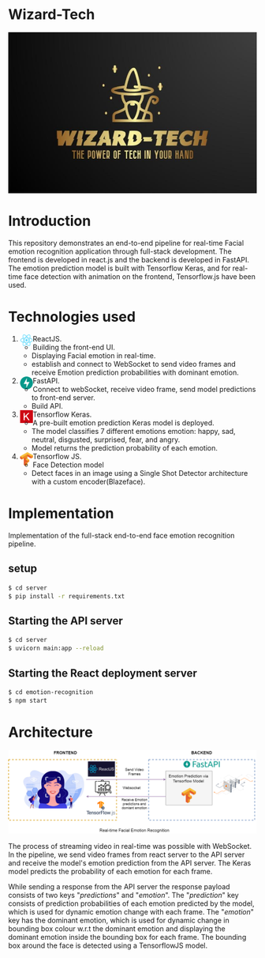 # Wizard-Tech

<img align="center" alt="architecture" src="./Resources/wizard-tech.jpg"/><br>

# Introduction

This repository demonstrates an end-to-end pipeline for real-time Facial emotion recognition application through full-stack development.
The frontend is developed in react.js and the backend is developed in FastAPI. The emotion prediction model is built with Tensorflow Keras, and for real-time face detection with animation on the frontend, Tensorflow.js have been used.

# Technologies used

1. ReactJS.<img align="left" alt="react" width="26px" src="./Resources/react.png" /><br>
   - Building the front-end UI.
   - Displaying Facial emotion in real-time.
   - establish and connect to WebSocket to send video frames and receive Emotion prediction probabilities with dominant emotion.
2. FastAPI.<img align="left" alt="api" width="26px" src="./Resources/fastapi.svg" /><br>
   - Connect to webSocket, receive video frame, send model predictions to front-end server.
   - Build API.
3. Tensorflow Keras.<img align="left" alt="keras" width="26px" src="./Resources/keras.png" /><br>
   - A pre-built emotion prediction Keras model is deployed.
   - The model classifies 7 different emotions emotion: happy, sad, neutral, disgusted, surprised, fear, and angry.
   - Model returns the prediction probability of each emotion.
4. Tensorflow JS.<img align="left" alt="tf" width="26px" src="./Resources/Tensorflow.png" /><br>
   - Face Detection model
   - Detect faces in an image using a Single Shot Detector architecture with a custom encoder(Blazeface).

# Implementation

Implementation of the full-stack end-to-end face emotion recognition pipeline.

## setup

```sh
$ cd server
$ pip install -r requirements.txt
```

## Starting the API server

```sh
$ cd server
$ uvicorn main:app --reload
```

## Starting the React deployment server

```sh
$ cd emotion-recognition
$ npm start
```

# Architecture

[![Architecture](./Resources/HLD.png)]()

The process of streaming video in real-time was possible with WebSocket. In the pipeline, we send video frames from react server to the API server and receive the model's emotion prediction from the API server. The Keras model predicts the probability of each emotion for each frame.

While sending a response from the API server the response payload consists of two keys "_predictions_" and "_emotion_". The "_prediction_" key consists of prediction probabilities of each emotion predicted by the model, which is used for dynamic emotion change with each frame. The "_emotion_" key has the dominant emotion, which is used for dynamic change in bounding box colour w.r.t the dominant emotion and displaying the dominant emotion inside the bounding box for each frame.
The bounding box around the face is detected using a TensorflowJS model.
